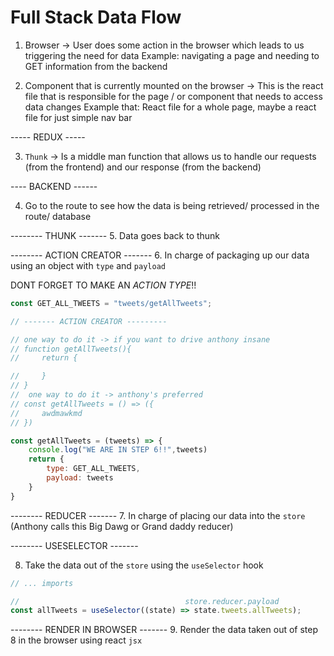 # Full Stack Data Flow


1. Browser -> User does some action in the browser which leads to us triggering the need for data
Example: navigating a page and needing to GET information from the backend

2. Component that is currently mounted on the browser -> This is the react file that is responsible for the page / or component that needs to access data changes
Example that: React file for a whole page, maybe a react file for just simple nav bar

----- REDUX -----

3. `Thunk` -> Is a middle man function that allows us to handle our requests (from the frontend) and our response (from the backend)

---- BACKEND ------

4. Go to the route to see how the data is being retrieved/ processed in the route/ database

-------- THUNK -------
5. Data goes back to thunk

-------- ACTION CREATOR -------
6. In charge of packaging up our data using an object with `type` and `payload`

 DONT FORGET TO MAKE AN *ACTION TYPE*!!
```js
const GET_ALL_TWEETS = "tweets/getAllTweets";

// ------- ACTION CREATOR ---------

// one way to do it -> if you want to drive anthony insane
// function getAllTweets(){
//     return {

//     }
// }
//  one way to do it -> anthony's preferred
// const getAllTweets = () => ({
//     awdmawkmd
// })

const getAllTweets = (tweets) => {
    console.log("WE ARE IN STEP 6!!",tweets)
    return {
        type: GET_ALL_TWEETS,
        payload: tweets
    }
}


```

-------- REDUCER -------
7. In charge of placing our data into the `store` (Anthony calls this Big Dawg or Grand daddy reducer)

-------- USESELECTOR -------

8. Take the data out of the `store` using the `useSelector` hook

```js
// ... imports

//                                     store.reducer.payload
const allTweets = useSelector((state) => state.tweets.allTweets);

```

-------- RENDER IN BROWSER -------
9. Render the data taken out of step 8 in the browser using react `jsx`

